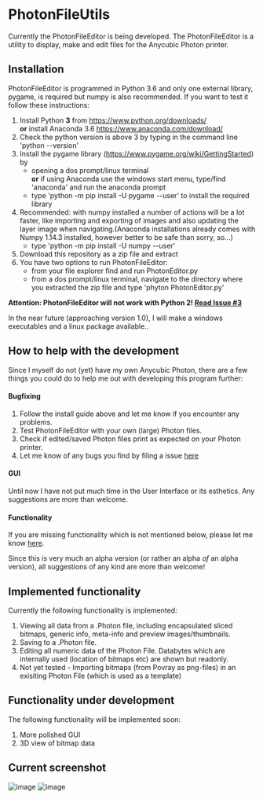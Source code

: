 # PhotonFileUtils

Currently the PhotonFileEditor is being developed. The PhotonFileEditor is a utility to display, make and edit files for the Anycubic Photon printer.

## Installation
PhotonFileEditor is programmed in Python 3.6 and only one external library, pygame, is required but numpy is also recommended. 
If you want to test it follow these instructions:
1) Install Python **3** from https://www.python.org/downloads/  
__or__ install Anaconda 3.6 https://www.anaconda.com/download/ 
2) Check the python version is above 3 by typing in the command line 'python --version'
3) Install the pygame library (https://www.pygame.org/wiki/GettingStarted) by 
   * opening a dos prompt/linux terminal  
   __or__ if using Anaconda use the windows start menu, type/find 'anaconda' and run the anaconda prompt
   * type 'python -m pip install -U pygame --user'  to install the required library
4) Recommended: with numpy installed a number of actions will be a lot faster, like importing and exporting of images and also updating the layer image when navigating.(Anaconda installations already comes with Numpy 1.14.3 installed, however better to be safe than sorry, so...)
   * type 'python -m pip install -U numpy --user'
5) Download this repository as a zip file and extract
6) You have two options to run PhotonFileEditor:
   * from your file explorer find and run PhotonEditor.py 
   * from a dos prompt/linux terminal, navigate to the directory where you extracted the zip file and type 'phyton PhotonEditor.py'

**Attention: PhotonFileEditor will not work with Python 2! [Read Issue #3](https://github.com/NardJ/PhotonFileUtils/issues/3)** 

In the near future (approaching version 1.0), I will make a windows executables and a linux package available..

## How to help with the development
Since I myself do not (yet) have my own Anycubic Photon, there are a few things you could do to help me out with developing this program further:

#### Bugfixing
1) Follow the install guide above and let me know if you encounter any problems.
2) Test PhotonFileEditor with your own (large) Photon files.
3) Check if edited/saved Photon files print as expected on your Photon printer.
4) Let me know of any bugs you find by filing a issue [here](https://github.com/NardJ/PhotonFileUtils/issues/)

#### GUI
Until now I have not put much time in the User Interface or its esthetics. Any suggestions are more than welcome.

#### Functionality
If you are missing functionality which is not mentioned below, please let me know [here](https://github.com/NardJ/PhotonFileUtils/issues/).

Since this is very much an alpha version (or rather an alpha *of* an alpha version), all suggestions of any kind are more than welcome!

## Implemented functionality
Currently the following functionality is implemented:
1. Viewing all data from a .Photon file, including encapsulated sliced bitmaps, generic info, meta-info and preview images/thumbnails.
2. Saving to a .Photon file.
3. Editing all numeric data of the Photon File. Databytes which are internally used (location of bitmaps etc) are shown but readonly.
4. Not yet tested - Importing bitmaps (from Povray as png-files) in an exisiting Photon File (which is used as a template)

## Functionality under development
The following functionality will be implemented soon:
1. More polished GUI
2. 3D view of bitmap data

## Current screenshot
![image](https://user-images.githubusercontent.com/11083514/41735866-babb511a-7582-11e8-8e4e-37a96751b097.png)
![image](https://user-images.githubusercontent.com/11083514/41695957-74c0e4f0-7509-11e8-9be5-382ac51c9fe2.png)

